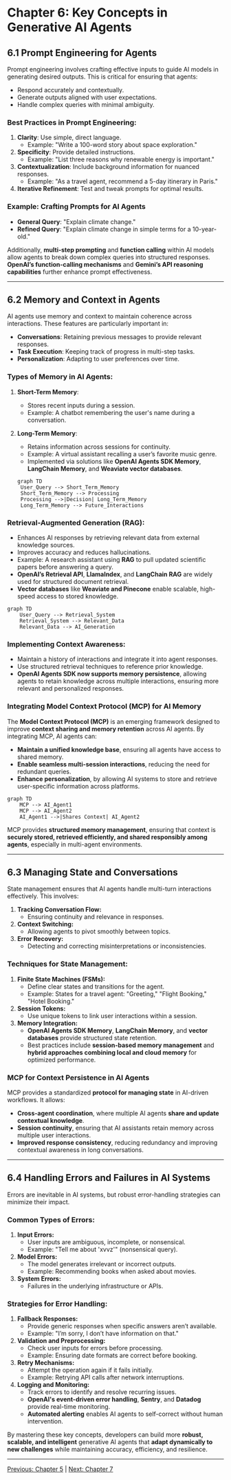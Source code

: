 # Chapter 6: Key Concepts in Generative AI Agents

## **6.1 Prompt Engineering for Agents**
Prompt engineering involves crafting effective inputs to guide AI models in generating desired outputs. This is critical for ensuring that agents:

- Respond accurately and contextually.
- Generate outputs aligned with user expectations.
- Handle complex queries with minimal ambiguity.

### **Best Practices in Prompt Engineering:**
1. **Clarity**: Use simple, direct language.
   - Example: "Write a 100-word story about space exploration."
2. **Specificity**: Provide detailed instructions.
   - Example: "List three reasons why renewable energy is important."
3. **Contextualization**: Include background information for nuanced responses.
   - Example: "As a travel agent, recommend a 5-day itinerary in Paris."
4. **Iterative Refinement**: Test and tweak prompts for optimal results.

### **Example: Crafting Prompts for AI Agents**
- **General Query**: "Explain climate change."
- **Refined Query**: "Explain climate change in simple terms for a 10-year-old."

Additionally, **multi-step prompting** and **function calling** within AI models allow agents to break down complex queries into structured responses. **OpenAI’s function-calling mechanisms** and **Gemini’s API reasoning capabilities** further enhance prompt effectiveness.

---

## **6.2 Memory and Context in Agents**
AI agents use memory and context to maintain coherence across interactions. These features are particularly important in:

- **Conversations**: Retaining previous messages to provide relevant responses.
- **Task Execution**: Keeping track of progress in multi-step tasks.
- **Personalization**: Adapting to user preferences over time.

### **Types of Memory in AI Agents:**
1. **Short-Term Memory**:
   - Stores recent inputs during a session.
   - Example: A chatbot remembering the user's name during a conversation.
2. **Long-Term Memory**:
   - Retains information across sessions for continuity.
   - Example: A virtual assistant recalling a user’s favorite music genre.
   - Implemented via solutions like **OpenAI Agents SDK Memory**, **LangChain Memory**, and **Weaviate vector databases**.

   ```mermaid
   graph TD
    User_Query --> Short_Term_Memory
    Short_Term_Memory --> Processing
    Processing -->|Decision| Long_Term_Memory
    Long_Term_Memory --> Future_Interactions
   ```

### **Retrieval-Augmented Generation (RAG):**
- Enhances AI responses by retrieving relevant data from external knowledge sources.
- Improves accuracy and reduces hallucinations.
- Example: A research assistant using **RAG** to pull updated scientific papers before answering a query.
- **OpenAI’s Retrieval API**, **LlamaIndex**, and **LangChain RAG** are widely used for structured document retrieval.
- **Vector databases** like **Weaviate and Pinecone** enable scalable, high-speed access to stored knowledge.

```mermaid
graph TD
    User_Query --> Retrieval_System
    Retrieval_System --> Relevant_Data
    Relevant_Data --> AI_Generation
```

### **Implementing Context Awareness:**
- Maintain a history of interactions and integrate it into agent responses.
- Use structured retrieval techniques to reference prior knowledge.
- **OpenAI Agents SDK now supports memory persistence**, allowing agents to retain knowledge across multiple interactions, ensuring more relevant and personalized responses.

### **Integrating Model Context Protocol (MCP) for AI Memory**

The **Model Context Protocol (MCP)** is an emerging framework designed to improve **context sharing and memory retention** across AI agents. By integrating MCP, AI agents can:
- **Maintain a unified knowledge base**, ensuring all agents have access to shared memory.
- **Enable seamless multi-session interactions**, reducing the need for redundant queries.
- **Enhance personalization**, by allowing AI systems to store and retrieve user-specific information across platforms.

```mermaid
graph TD
    MCP --> AI_Agent1
    MCP --> AI_Agent2
    AI_Agent1 -->|Shares Context| AI_Agent2
```

MCP provides **structured memory management**, ensuring that context is **securely stored, retrieved efficiently, and shared responsibly among agents**, especially in multi-agent environments.

---

## **6.3 Managing State and Conversations**
State management ensures that AI agents handle multi-turn interactions effectively. This involves:

1. **Tracking Conversation Flow:**
   - Ensuring continuity and relevance in responses.
2. **Context Switching:**
   - Allowing agents to pivot smoothly between topics.
3. **Error Recovery:**
   - Detecting and correcting misinterpretations or inconsistencies.

### **Techniques for State Management:**
1. **Finite State Machines (FSMs):**
   - Define clear states and transitions for the agent.
   - Example: States for a travel agent: "Greeting," "Flight Booking," "Hotel Booking."
2. **Session Tokens:**
   - Use unique tokens to link user interactions within a session.
3. **Memory Integration:**
   - **OpenAI Agents SDK Memory**, **LangChain Memory**, and **vector databases** provide structured state retention.
   - Best practices include **session-based memory management** and **hybrid approaches combining local and cloud memory** for optimized performance.

### **MCP for Context Persistence in AI Agents**
MCP provides a standardized **protocol for managing state** in AI-driven workflows. It allows:
- **Cross-agent coordination**, where multiple AI agents **share and update contextual knowledge**.
- **Session continuity**, ensuring that AI assistants retain memory across multiple user interactions.
- **Improved response consistency**, reducing redundancy and improving contextual awareness in long conversations.

---

## **6.4 Handling Errors and Failures in AI Systems**
Errors are inevitable in AI systems, but robust error-handling strategies can minimize their impact.

### **Common Types of Errors:**
1. **Input Errors:**
   - User inputs are ambiguous, incomplete, or nonsensical.
   - Example: "Tell me about 'xvvz'" (nonsensical query).
2. **Model Errors:**
   - The model generates irrelevant or incorrect outputs.
   - Example: Recommending books when asked about movies.
3. **System Errors:**
   - Failures in the underlying infrastructure or APIs.

### **Strategies for Error Handling:**
1. **Fallback Responses:**
   - Provide generic responses when specific answers aren’t available.
   - Example: "I’m sorry, I don’t have information on that."
2. **Validation and Preprocessing:**
   - Check user inputs for errors before processing.
   - Example: Ensuring date formats are correct before booking.
3. **Retry Mechanisms:**
   - Attempt the operation again if it fails initially.
   - Example: Retrying API calls after network interruptions.
4. **Logging and Monitoring:**
   - Track errors to identify and resolve recurring issues.
   - **OpenAI's event-driven error handling**, **Sentry**, and **Datadog** provide real-time monitoring.
   - **Automated alerting** enables AI agents to self-correct without human intervention.

By mastering these key concepts, developers can build more **robust, scalable, and intelligent** generative AI agents that **adapt dynamically to new challenges** while maintaining accuracy, efficiency, and resilience.


---

[Previous: Chapter 5](https://github.com/FrugalX/ai_agents_ebook_draft/blob/main/Chapter%205%20Autonomous%20and%20Self-Orc.md) | [Next: Chapter 7](https://github.com/FrugalX/ai_agents_ebook_draft/blob/main/Chapter%207%20Practical%20Tutorials.md)

